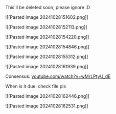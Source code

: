 This'll be deleted soon, please ignore :D

![[Pasted image 20241028151602.png]]


![[Pasted image 20241028152113.png]]

![[Pasted image 20241028154220.png]]

![[Pasted image 20241028154846.png]]

![[Pasted image 20241028155312.png]]

![[Pasted image 20241028161939.png]]


Consensus: [youtube.com/watch?v=wMrLPtyU_dE](https://www.youtube.com/watch?v=wMrLPtyU_dE)

When is it due: check file pls


![[Pasted image 20241028162446.png]]

![[Pasted image 20241028162531.png]]